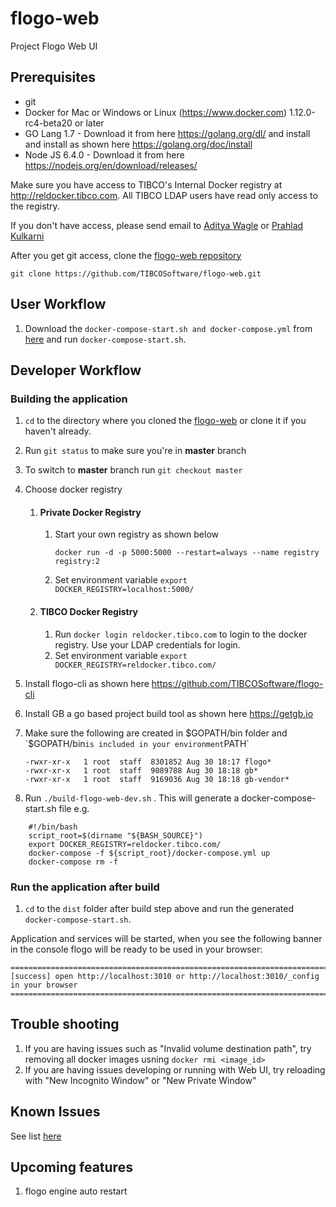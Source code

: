 # flogo-web
Project Flogo Web UI  

## Prerequisites

- git
- Docker for Mac or Windows or Linux (https://www.docker.com) 1.12.0-rc4-beta20 or later
- GO Lang 1.7 - Download it from here https://golang.org/dl/ and install and install as shown here https://golang.org/doc/install 
- Node JS 6.4.0 - Download it from here https://nodejs.org/en/download/releases/ 

Make sure you have access to TIBCO's Internal Docker registry at http://reldocker.tibco.com. All TIBCO LDAP users have read only access to the registry.


If you don't have access, please send email to [Aditya Wagle](mailto:awagle@tibco.com?subject=Flogo%20Docker%20Access) or [Prahlad Kulkarni](mailto:pkulkarn@tibco.com?subject=Flogo%20%20Access)

After you get git access, clone the [flogo-web repository](https://github.com/TIBCOSoftware/flogo-web.git)

```
git clone https://github.com/TIBCOSoftware/flogo-web.git
```
##  User Workflow
1. Download the `docker-compose-start.sh and docker-compose.yml` from [here](https://github.com/TIBCOSoftware/flogo-web/releases) and run `docker-compose-start.sh`.

##  Developer Workflow

### Building the application 
1. `cd` to the directory where you cloned the [flogo-web](https://github.com/TIBCOSoftware/flogo-web.git) or clone it if you haven't already.
1. Run `git status` to make sure you're in **master** branch
1. To switch to **master** branch run `git checkout master`
1. Choose docker registry 
    1. #### Private Docker Registry 
       1. Start your own registry as shown below
            ```
            docker run -d -p 5000:5000 --restart=always --name registry registry:2
            ```
       1. Set environment variable `export DOCKER_REGISTRY=localhost:5000/`

    1. #### TIBCO Docker Registry
        1. Run `docker login reldocker.tibco.com` to login to the docker registry. Use your LDAP credentials for login.
        1. Set environment variable `export DOCKER_REGISTRY=reldocker.tibco.com/`
        
1. Install flogo-cli as shown here https://github.com/TIBCOSoftware/flogo-cli
1. Install GB a go based project build tool as shown here https://getgb.io
1. Make sure the following are created in $GOPATH/bin folder and `$GOPATH/bin` is included in your environment `PATH`
    ```
    -rwxr-xr-x   1 root  staff  8301852 Aug 30 18:17 flogo*
    -rwxr-xr-x   1 root  staff  9089788 Aug 30 18:18 gb*
    -rwxr-xr-x   1 root  staff  9169036 Aug 30 18:18 gb-vendor*
    ```
1. Run `./build-flogo-web-dev.sh` . This will generate a docker-compose-start.sh file e.g.
```
    #!/bin/bash
    script_root=$(dirname "${BASH_SOURCE}")
    export DOCKER_REGISTRY=reldocker.tibco.com/
    docker-compose -f ${script_root}/docker-compose.yml up
    docker-compose rm -f
```
### Run the application after build


1. `cd` to the `dist` folder after build step above and run the generated `docker-compose-start.sh`.


Application and services will be started, when you see the following banner in the console flogo will be ready to be used in your browser:

```
=============================================================================================
[success] open http://localhost:3010 or http://localhost:3010/_config in your browser
=============================================================================================
```
## Trouble shooting

1. If you are having issues such as "Invalid volume destination path", try removing all docker images usning `docker rmi <image_id>`
2. If you are having issues developing or running with Web UI, try reloading with "New Incognito Window" or "New Private Window"

## Known Issues
See list [here](https://github.com/TIBCOSoftware/flogo-web/issues?q=is%3Aopen+is%3Aissue+label%3Abug)

## Upcoming features

1. flogo engine auto restart
